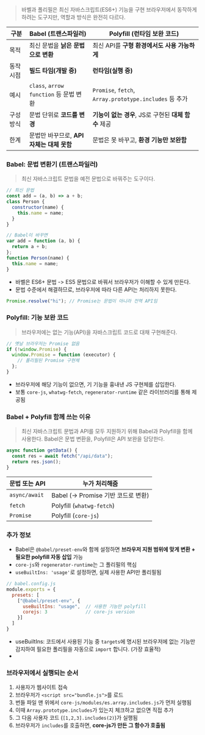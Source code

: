 > 바벨과 폴리필은 최신 자바스크립트(ES6+) 기능을 구현 브라우저에서 동작하게 하려는 도구지만, 역할과 방식은 완전히 다르다.

|구분|Babel (트랜스파일러)|Polyfill (런타임 보완 코드)|
|---|---|---|
|목적|최신 문법을 **낡은 문법으로 변환**|최신 API를 **구형 환경에서도 사용 가능하게**|
|동작 시점|**빌드 타임(개발 중)**|**런타임(실행 중)**|
|예시|`class`, `arrow function` 등 문법 변환|`Promise`, `fetch`, `Array.prototype.includes` 등 추가|
|구성 방식|문법 단위로 **코드를 변경**|**기능이 없는 경우**, JS로 구현된 **대체 함수** 제공|
|한계|문법만 바꾸므로, **API 자체는 대체 못함**|문법은 못 바꾸고, **환경 기능만 보완함**|
### Babel: 문법 변환기 (트랜스파일러)

> 최신 자바스크립트 문법을 예전 문법으로 바꿔주는 도구이다.

``` js
// 최신 문법
const add = (a, b) => a + b;
class Person {
  constructor(name) {
    this.name = name;
  }
}

// Babel이 바꾸면
var add = function (a, b) {
  return a + b;
};
function Person(name) {
  this.name = name;
}

```

- 바벨은 ES6+ 문법 -> ES5 문법으로 바꿔서 브라우저가 이해할 수 있게 만든다.
- 문법 수준에서 해결하므로, 브라우저에 따라 다른 API는 처리하지 못한다.

``` js
Promise.resolve("hi"); // Promise는 문법이 아니라 전역 API임

```

### Polyfill: 기능 보완 코드

> 브라우저에는 없는 기능(API)을 자바스크립트 코드로 대채 구현해준다.

``` js
// 옛날 브라우저는 Promise 없음
if (!window.Promise) {
  window.Promise = function (executor) {
    // 폴리필된 Promise 구현체
  };
}

```

- 브라우저에 해당 기능이 없으면, 기 기능을 흉내낸 JS 구현체를 삽입한다.
- 보통 `core-js`, `whatwg-fetch`, `regenerator-runtime` 같은 라이브러리를 통해 제공됨

### Babel + Polyfill 함께 쓰는 이유

> 최신 자바스크립트 문법과 API를 모두 지원하기 위해 Babel과 Polyfill을 함께 사용한다.
> Babel은 문법 변환을, Polyfill은 API 보완을 담당한다.

``` js
async function getData() {
  const res = await fetch("/api/data");
  return res.json();
}
```

|문법 또는 API|누가 처리해줌|
|---|---|
|`async/await`|Babel (→ Promise 기반 코드로 변환)|
|`fetch`|Polyfill (`whatwg-fetch`)|
|`Promise`|Polyfill (`core-js`)|

###  추가 정보 

- Babel은 `@babel/preset-env`와 함께 설정하면 **브라우저 지원 범위에 맞게 변환 + 필요한 polyfill 자동 삽입** 가능
- `core-js`와 `regenerator-runtime`는 그 폴리필의 핵심
- `useBuiltIns: 'usage'`로 설정하면, 실제 사용한 API만 폴리필됨

``` js
// babel.config.js
module.exports = {
  presets: [
    ["@babel/preset-env", {
      useBuiltIns: "usage",  // 사용한 기능만 polyfill
      corejs: 3              // core-js version
    }]
  ]
}

```

- useBuiltIns: 코드에서 사용된 기능 중 `targets`에 명시된 브라우저에 없는 기능만 감지하여 필요한 폴리필을 자동으로 `import` 합니다. (가장 효율적)
- 

### 브라우저에서 실행되는 순서

1. 사용자가 웹사이트 접속
2. 브라우저가 `<script src="bundle.js">`를 로드
3. 번들 파일 맨 위에서 `core-js/modules/es.array.includes.js`가 먼저 실행됨
4. 이때 `Array.prototype.includes`가 있는지 체크하고 없으면 직접 추가
5. 그 다음 사용자 코드 (`[1,2,3].includes(2)`)가 실행됨
6. 브라우저가 `includes`를 호출하면, **core-js가 만든 그 함수가 호출됨**